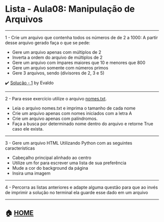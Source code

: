 # Lista - Aula08: Manipulação de Arquivos

---
1 - Crie um arquivo que contenha todos os números de de 2 a 1000: A partir desse arquivo gerado faça o que se pede:

- Gere um arquivo apenas com múltiplos de 2
- Inverta a ordem do arquivo de múltiplos de 2
- Gere um arquivo com ímpares maiores que 10 e menores que 800
- Gere um arquivo somente com números primos 
- Gere 3 arquivos, sendo (divisores de 2, 3 e 5)

 :heavy_check_mark: [Solução - 1](https://github.com/Evaldo-comp/Python-Mombaca/blob/main/Aula08/L8_Q1.py) by Evaldo


---

2 - Para esse exercício utilize o arquivo [nomes.txt](https://github.com/Evaldo-comp/Python-Mombaca/tree/main/Aula08).

- Leia o arquivo nomes.txt  e imprima o tamanho de cada nome
- Crie um arquivo apenas com nomes iniciados com a letra A
- Crie um arquivo apenas com palíndromos.
- Faça a busca por determinado nome dentro do arquivo e retorne True caso ele exista.

---

3 - Gere um arquivo HTML Utilizando Python com as seguintes características

- Cabeçalho principal alinhado ao centro 
- Utilize um for para escrever uma lista de sua preferência
- Mude a cor do background da página 
- Insira uma imagem

---

4 - Percorra as listas anteriores e adapte alguma questão para que ao invés de imprimir a solução no terminal ela guarde esse dado em um arquivo




---
:house: [HOME](https://github.com/Evaldo-comp/Python-Mombaca)
---


